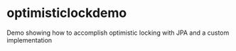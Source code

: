 # optimisticlockdemo
Demo showing how to accomplish optimistic locking with JPA and a custom implementation
